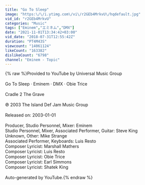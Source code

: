 ```yaml
---
title: "Go To Sleep"
image: "https:\/\/i.ytimg.com\/vi\/r2GEb4MrkvU\/hqdefault.jpg"
vid_id: "r2GEb4MrkvU"
categories: "Music"
tags: ["Eminem","エミネム","DMX"]
date: "2021-11-01T13:34:42+03:00"
vid_date: "2018-07-31T12:55:42Z"
duration: "PT4M43S"
viewcount: "14061124"
likeCount: "163382"
dislikeCount: "6798"
channel: "Eminem - Topic"
---
```

{% raw %}Provided to YouTube by Universal Music Group<br /><br />Go To Sleep · Eminem · DMX · Obie Trice<br /><br />Cradle 2 The Grave<br /><br />℗ 2003 The Island Def Jam Music Group<br /><br />Released on: 2003-01-01<br /><br />Producer, Studio  Personnel, Mixer: Eminem<br />Studio  Personnel, Mixer, Associated  Performer, Guitar: Steve King<br />Unknown, Other: Mike Strange<br />Associated  Performer, Keyboards: Luis Resto<br />Composer  Lyricist: Marshall Mathers<br />Composer  Lyricist: Luis Resto<br />Composer  Lyricist: Obie Trice<br />Composer  Lyricist: Earl Simmons<br />Composer  Lyricist: Shatek King<br /><br />Auto-generated by YouTube.{% endraw %}

